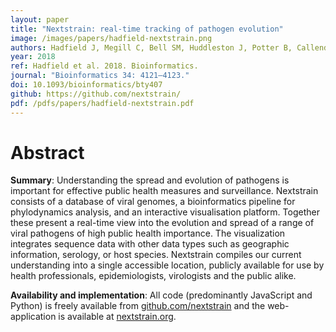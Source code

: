 ```yaml
---
layout: paper
title: "Nextstrain: real-time tracking of pathogen evolution"
image: /images/papers/hadfield-nextstrain.png
authors: Hadfield J, Megill C, Bell SM, Huddleston J, Potter B, Callender C, Sagulenko P, Bedford T, Neher RA.
year: 2018
ref: Hadfield et al. 2018. Bioinformatics.
journal: "Bioinformatics 34: 4121–4123."
doi: 10.1093/bioinformatics/bty407
github: https://github.com/nextstrain/
pdf: /pdfs/papers/hadfield-nextstrain.pdf
---
```


# Abstract

**Summary**: Understanding the spread and evolution of pathogens is important for effective public health measures and surveillance. Nextstrain consists of a database of viral genomes, a bioinformatics pipeline for phylodynamics analysis, and an interactive visualisation platform. Together these present a real-time view into the evolution and spread of a range of viral pathogens of high public health importance. The visualization integrates sequence data with other data types such as geographic information, serology, or host species. Nextstrain compiles our current understanding into a single accessible location, publicly available for use by health professionals, epidemiologists, virologists and the public alike.

**Availability and implementation**: All code (predominantly JavaScript and Python) is freely available from [github.com/nextstrain](http://github.com/nextstrain) and the web-application is available at [nextstrain.org](http://nextstrain.org).
